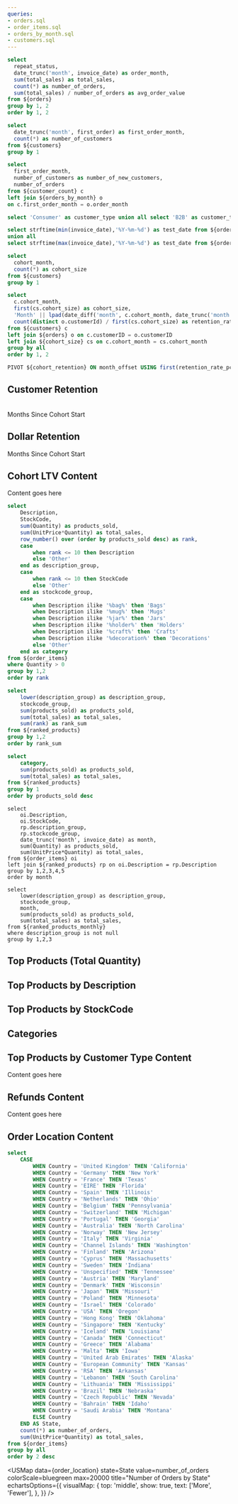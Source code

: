 ```yaml
---
queries:
- orders.sql
- order_items.sql 
- orders_by_month.sql
- customers.sql
---
```



<Tabs>
<Tab label='Order Dashboard'>

```sql orders_by_repeat_status
select 
  repeat_status,
  date_trunc('month', invoice_date) as order_month,
  sum(total_sales) as total_sales,
  count(*) as number_of_orders,
  sum(total_sales) / number_of_orders as avg_order_value
from ${orders}
group by 1, 2
order by 1, 2
```

```sql customer_count
select 
  date_trunc('month', first_order) as first_order_month,
  count(*) as number_of_customers
from ${customers}
group by 1
```

```sql customer_and_order_count
select 
  first_order_month,
  number_of_customers as number_of_new_customers,
  number_of_orders
from ${customer_count} c
left join ${orders_by_month} o
on c.first_order_month = o.order_month
```



```sql customer_type
select 'Consumer' as customer_type union all select 'B2B' as customer_type
```

```sql date_range
select strftime(min(invoice_date),'%Y-%m-%d') as test_date from ${orders} 
union all 
select strftime(max(invoice_date),'%Y-%m-%d') as test_date from ${orders}
```



<Dropdown data={customer_type} name=customer_type value=customer_type title="Customer Type"/>

<Dropdown data={date_range} name=date_range value=test_date title="Date Range"/>





<div class="grid grid-cols-2 gap-4">
<div>

<BarChart
  data={orders_by_repeat_status}
  x=order_month
  y=avg_order_value
  yFmt="$#,###"
  type=grouped
  series=repeat_status
  title="Average Order Value (USD)"
/>



<LineChart
  data={customer_and_order_count}
  x=first_order_month
  title="Order and Customer Count by Period"
/>

</div>

  
<div>

<BarChart
  data={orders_by_month}
  x=order_month
  y=total_sales
  yFmt="$###,###,k"
  title="Monthly Sales"
  chartAreaHeight=465
/>

</div>
</div>



</Tab>
<Tab label='Customer Retention'>


```sql cohort_size
select
  cohort_month,
  count(*) as cohort_size
from ${customers}
group by 1
```

```sql cohort_retention
select
  c.cohort_month,
  first(cs.cohort_size) as cohort_size,
  'Month' || lpad(date_diff('month', c.cohort_month, date_trunc('month', o.invoice_date))::varchar,2,0) || '_pct' as month_offset,
  count(distinct o.customerId) / first(cs.cohort_size) as retention_rate_pct
from ${customers} c
left join ${orders} o on c.customerID = o.customerID
left join ${cohort_size} cs on c.cohort_month = cs.cohort_month
group by all
order by 1, 2
```

```sql cohort_retention_pivot
PIVOT ${cohort_retention} ON month_offset USING first(retention_rate_pct)
```

## Customer Retention

<br/>

<div class="ml-40 font-semibold text-sm">Months Since Cohort Start</div>

<DataTable data={cohort_retention_pivot} rows=all>
  <Column id='cohort_month' title='Cohort' fmt='mmm yyyy'/>
  <Column id='cohort_size' title='Cohort Size'/>
  <Column id='Month00_pct' fmt='0%' title='0' contentType=colorscale colorMax=1 colorMin=0/>
  <Column id='Month01_pct' fmt='0%' title='1' contentType=colorscale colorMax=1 colorMin=0/>
  <Column id='Month02_pct' fmt='0%' title='2' contentType=colorscale colorMax=1 colorMin=0/>
  <Column id='Month03_pct' fmt='0%' title='3' contentType=colorscale colorMax=1 colorMin=0/>
  <Column id='Month04_pct' fmt='0%' title='4' contentType=colorscale colorMax=1 colorMin=0/>
  <Column id='Month05_pct' fmt='0%' title='5' contentType=colorscale colorMax=1 colorMin=0/>
  <Column id='Month06_pct' fmt='0%' title='6' contentType=colorscale colorMax=1 colorMin=0/>
  <Column id='Month07_pct' fmt='0%' title='7' contentType=colorscale colorMax=1 colorMin=0/>
  <Column id='Month08_pct' fmt='0%' title='8' contentType=colorscale colorMax=1 colorMin=0/>
  <Column id='Month09_pct' fmt='0%' title='9' contentType=colorscale colorMax=1 colorMin=0/>
  <Column id='Month10_pct' fmt='0%' title='10' contentType=colorscale colorMax=1 colorMin=0/>
  <Column id='Month11_pct' fmt='0%' title='11' contentType=colorscale colorMax=1 colorMin=0/>
  <Column id='Month12_pct' fmt='0%' title='12' contentType=colorscale colorMax=1 colorMin=0/>
</DataTable>

</Tab>
<Tab label='Dollar Retention'>

## Dollar Retention

<div class="ml-40 font-semibold text-sm">Months Since Cohort Start</div>

<DataTable data={cohort_retention_pivot} rows=all>
  <Column id='cohort_month' title='Cohort' fmt='mmm yyyy'/>
  <Column id='cohort_size' title='Cohort Size'/>
  <Column id='Month00_pct' fmt='0%' title='0' contentType=colorscale colorMax=1 colorMin=0/>
  <Column id='Month01_pct' fmt='0%' title='1' contentType=colorscale colorMax=1 colorMin=0/>
  <Column id='Month02_pct' fmt='0%' title='2' contentType=colorscale colorMax=1 colorMin=0/>
  <Column id='Month03_pct' fmt='0%' title='3' contentType=colorscale colorMax=1 colorMin=0/>
  <Column id='Month04_pct' fmt='0%' title='4' contentType=colorscale colorMax=1 colorMin=0/>
  <Column id='Month05_pct' fmt='0%' title='5' contentType=colorscale colorMax=1 colorMin=0/>
  <Column id='Month06_pct' fmt='0%' title='6' contentType=colorscale colorMax=1 colorMin=0/>
  <Column id='Month07_pct' fmt='0%' title='7' contentType=colorscale colorMax=1 colorMin=0/>
  <Column id='Month08_pct' fmt='0%' title='8' contentType=colorscale colorMax=1 colorMin=0/>
  <Column id='Month09_pct' fmt='0%' title='9' contentType=colorscale colorMax=1 colorMin=0/>
  <Column id='Month10_pct' fmt='0%' title='10' contentType=colorscale colorMax=1 colorMin=0/>
  <Column id='Month11_pct' fmt='0%' title='11' contentType=colorscale colorMax=1 colorMin=0/>
  <Column id='Month12_pct' fmt='0%' title='12' contentType=colorscale colorMax=1 colorMin=0/>
</DataTable>


</Tab>
<Tab label='Cohort LTV'>

## Cohort LTV Content

Content goes here

</Tab>



<Tab label='Top Product Analysis'>



```sql ranked_products
select 
    Description,
    StockCode,
    sum(Quantity) as products_sold,
    sum(UnitPrice*Quantity) as total_sales,
    row_number() over (order by products_sold desc) as rank,
    case 
        when rank <= 10 then Description
        else 'Other'
    end as description_group,
    case 
        when rank <= 10 then StockCode
        else 'Other'
    end as stockcode_group,
    case 
        when Description ilike '%bag%' then 'Bags'
        when Description ilike '%mug%' then 'Mugs'
        when Description ilike '%jar%' then 'Jars'
        when Description ilike '%holder%' then 'Holders'
        when Description ilike '%craft%' then 'Crafts'
        when Description ilike '%decoration%' then 'Decorations'
        else 'Other'
    end as category
from ${order_items}
where Quantity > 0
group by 1,2
order by rank
``` 



```sql top_products
select 
    lower(description_group) as description_group,
    stockcode_group,
    sum(products_sold) as products_sold,
    sum(total_sales) as total_sales,
    sum(rank) as rank_sum
from ${ranked_products}
group by 1,2
order by rank_sum
```

```sql top_categories
select 
    category,
    sum(products_sold) as products_sold,
    sum(total_sales) as total_sales,
from ${ranked_products}
group by 1
order by products_sold desc
```



```ranked_products_monthly
select 
    oi.Description,
    oi.StockCode,
    rp.description_group,
    rp.stockcode_group,
    date_trunc('month', invoice_date) as month,
    sum(Quantity) as products_sold,
    sum(UnitPrice*Quantity) as total_sales,
from ${order_items} oi
left join ${ranked_products} rp on oi.Description = rp.Description
group by 1,2,3,4,5
order by month
```

```top_products_monthly
select 
    lower(description_group) as description_group,
    stockcode_group,
    month,
    sum(products_sold) as products_sold,
    sum(total_sales) as total_sales,
from ${ranked_products_monthly}
where description_group is not null
group by 1,2,3
```


## Top Products (Total Quantity)

<AreaChart
    data={top_products_monthly}
    x=month
    y=products_sold
    series=description_group
    type=stacked100
    yFmt="00%"
/>




<div class="grid grid-cols-3 gap-4">


<div>

## Top Products by Description

<DataTable data={top_products} rows=all>
    <Column id=description_group/>
    <Column id=products_sold fmt="#,###" contentType=colorscale colorMax=100000/>
</DataTable>
</div>


<div>

## Top Products by StockCode

<DataTable data={top_products} rows=all>
    <Column id=stockcode_group/>
    <Column id=products_sold fmt="#,###" contentType=colorscale colorMax=100000/>
</DataTable>
</div>

<div>

## Categories

<DataTable data={top_categories} rows=all>
    <Column id=category/>
    <Column id=products_sold fmt="#,###" contentType=colorscale colorMax=100000/>
</DataTable>

</div>


</div>



</Tab>

<Tab label='Top Products by Customer Type'>

## Top Products by Customer Type Content

Content goes here

</Tab>
<Tab label='Refunds'>

## Refunds Content

Content goes here

</Tab>
<Tab label='Order Location'>

## Order Location Content

```sql order_location
select 
    CASE
        WHEN Country = 'United Kingdom' THEN 'California'
        WHEN Country = 'Germany' THEN 'New York'
        WHEN Country = 'France' THEN 'Texas'
        WHEN Country = 'EIRE' THEN 'Florida'
        WHEN Country = 'Spain' THEN 'Illinois'
        WHEN Country = 'Netherlands' THEN 'Ohio'
        WHEN Country = 'Belgium' THEN 'Pennsylvania'
        WHEN Country = 'Switzerland' THEN 'Michigan'
        WHEN Country = 'Portugal' THEN 'Georgia'
        WHEN Country = 'Australia' THEN 'North Carolina'
        WHEN Country = 'Norway' THEN 'New Jersey'
        WHEN Country = 'Italy' THEN 'Virginia'
        WHEN Country = 'Channel Islands' THEN 'Washington'
        WHEN Country = 'Finland' THEN 'Arizona'
        WHEN Country = 'Cyprus' THEN 'Massachusetts'
        WHEN Country = 'Sweden' THEN 'Indiana'
        WHEN Country = 'Unspecified' THEN 'Tennessee'
        WHEN Country = 'Austria' THEN 'Maryland'
        WHEN Country = 'Denmark' THEN 'Wisconsin'
        WHEN Country = 'Japan' THEN 'Missouri'
        WHEN Country = 'Poland' THEN 'Minnesota'
        WHEN Country = 'Israel' THEN 'Colorado'
        WHEN Country = 'USA' THEN 'Oregon'
        WHEN Country = 'Hong Kong' THEN 'Oklahoma'
        WHEN Country = 'Singapore' THEN 'Kentucky'
        WHEN Country = 'Iceland' THEN 'Louisiana'
        WHEN Country = 'Canada' THEN 'Connecticut'
        WHEN Country = 'Greece' THEN 'Alabama'
        WHEN Country = 'Malta' THEN 'Iowa'
        WHEN Country = 'United Arab Emirates' THEN 'Alaska'
        WHEN Country = 'European Community' THEN 'Kansas'
        WHEN Country = 'RSA' THEN 'Arkansas'
        WHEN Country = 'Lebanon' THEN 'South Carolina'
        WHEN Country = 'Lithuania' THEN 'Mississippi'
        WHEN Country = 'Brazil' THEN 'Nebraska'
        WHEN Country = 'Czech Republic' THEN 'Nevada'
        WHEN Country = 'Bahrain' THEN 'Idaho'
        WHEN Country = 'Saudi Arabia' THEN 'Montana'
        ELSE Country 
    END AS State,
    count(*) as number_of_orders,
    sum(UnitPrice*Quantity) as total_sales,
from ${order_items}
group by all
order by 2 desc
```

<USMap
  data={order_location}
  state=State
  value=number_of_orders
  colorScale=bluegreen
  max=20000
  title="Number of Orders by State"
  echartsOptions={{
    visualMap: {
				top: 'middle',
				show: true,
				text: ['More', 'Fewer'],
			},
}}
/>


</Tab>
</Tabs>
